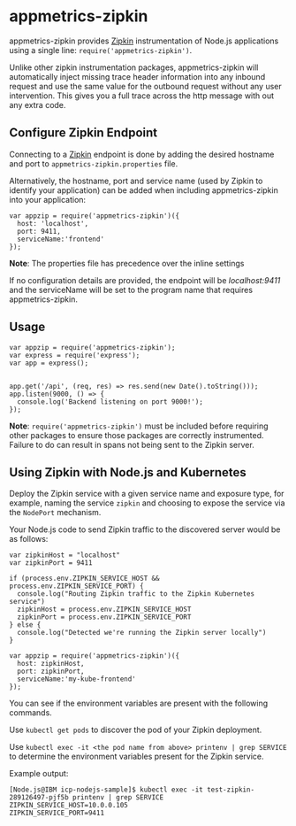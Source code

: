 # appmetrics-zipkin

appmetrics-zipkin provides [Zipkin](https://github.com/openzipkin/zipkin) instrumentation of Node.js applications using a single line: `require('appmetrics-zipkin')`. 

Unlike other zipkin instrumentation packages, appmetrics-zipkin will automatically inject missing trace header information into any inbound request and use the same value for the outbound request without any user intervention. This gives you a full trace across the http message with out any extra code.

## Configure Zipkin Endpoint
Connecting to a [Zipkin](https://github.com/openzipkin/zipkin) endpoint is done by adding the desired hostname and port to `appmetrics-zipkin.properties` file.

Alternatively, the hostname, port and service name (used by Zipkin to identify your application) can be added when including appmetrics-zipkin into your application:

```
var appzip = require('appmetrics-zipkin')({
  host: 'localhost',
  port: 9411,
  serviceName:'frontend'
});
```

**Note**: The properties file has precedence over the inline settings

If no configuration details are provided, the endpoint will be _localhost:9411_ and the serviceName will be set to the program name that requires appmetrics-zipkin.


## Usage
```
var appzip = require('appmetrics-zipkin');
var express = require('express');
var app = express();


app.get('/api', (req, res) => res.send(new Date().toString()));
app.listen(9000, () => {
  console.log('Backend listening on port 9000!');
});
```

**Note**: `require('appmetrics-zipkin')` must be included before requiring other packages to ensure those packages are correctly instrumented. Failure to do can result in spans not being sent to the Zipkin server.

## Using Zipkin with Node.js and Kubernetes
Deploy the Zipkin service with a given service name and exposure type, for example, naming the service `zipkin` and choosing to expose the service via the `NodePort` mechanism.

Your Node.js code to send Zipkin traffic to the discovered server would be as follows:
```
var zipkinHost = "localhost"
var zipkinPort = 9411  

if (process.env.ZIPKIN_SERVICE_HOST && process.env.ZIPKIN_SERVICE_PORT) {
  console.log("Routing Zipkin traffic to the Zipkin Kubernetes service")
  zipkinHost = process.env.ZIPKIN_SERVICE_HOST
  zipkinPort = process.env.ZIPKIN_SERVICE_PORT
} else {
  console.log("Detected we're running the Zipkin server locally")
}

var appzip = require('appmetrics-zipkin')({
  host: zipkinHost,
  port: zipkinPort,
  serviceName:'my-kube-frontend'
});
```

You can see if the environment variables are present with the following commands.

Use `kubectl get pods` to discover the pod of your Zipkin deployment.

Use `kubectl exec -it <the pod name from above> printenv | grep SERVICE` to determine the environment variables present for the Zipkin service.

Example output:
```
[Node.js@IBM icp-nodejs-sample]$ kubectl exec -it test-zipkin-289126497-pjf5b printenv | grep SERVICE
ZIPKIN_SERVICE_HOST=10.0.0.105
ZIPKIN_SERVICE_PORT=9411
```
